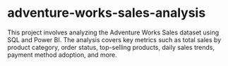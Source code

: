# adventure-works-sales-analysis
This project involves analyzing the Adventure Works Sales dataset using SQL and Power BI. The analysis covers key metrics such as total sales by product category, order status, top-selling products, daily sales trends, payment method adoption, and more. 
